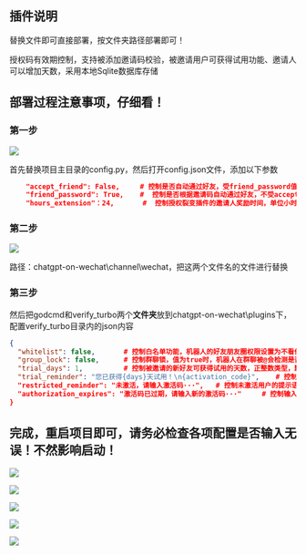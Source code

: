 ## 插件说明

替换文件即可直接部署，按文件夹路径部署即可！

授权码有效期控制，支持被添加邀请码校验，被邀请用户可获得试用功能、邀请人可以增加天数，采用本地Sqlite数据库存储



## 部署过程注意事项，仔细看！

### 第一步

![](https://github.com/chazzjimel/verify_turbo/blob/main/doc/images/001.png)

首先替换项目主目录的config.py，然后打开config.json文件，添加以下参数

```json
    "accept_friend": False,     # 控制是否自动通过好友，受friend_password值影响，为真此项失效，可选项，默认为关
    "friend_password": True,    #  控制是否根据邀请码自动通过好友，不受accept_friend值影响，可选项，默认为关
    "hours_extension"：24,       #  控制授权裂变插件的邀请人奖励时间，单位小时
```



### 第二步

![](https://github.com/chazzjimel/verify_turbo/blob/main/doc/images/002.png)

路径：chatgpt-on-wechat\channel\wechat，把这两个文件名的文件进行替换



### 第三步

然后把godcmd和verify_turbo两个**文件夹**放到chatgpt-on-wechat\plugins下，配置verify_turbo目录内的json内容

```json
{
  "whitelist": false,		# 控制白名单功能，机器人的好友朋友圈权限设置为不看他朋友圈就是白名单用户，值为true时，白名单用户直通所有服务
  "group_lock": false,		# 控制群聊锁，值为true时，机器人在群聊被@会检测是否有提供激活码，没有则提示输入，针对单个用户，非整个群聊
  "trial_days": 1,			# 控制被邀请的新好友可获得试用的天数，正整数类型，默认为1
  "trial_reminder": "您已获得{days}天试用！\n{activation_code}",	# 控制新好友通过后得到的信息体，{days}和{activation_code}占位符分别对应试用天数和试用的激活码，请注意不要删除占位符，可自行搭配
  "restricted_reminder": "未激活，请输入激活码···",	# 控制未激活用户的提示语，可添加发卡平台链接，请自行编辑
  "authorization_expires": "激活码已过期，请输入新的激活码···"		# 控制输入授权码后，授权码已过期的提示语句
}
```



## 完成，重启项目即可，请务必检查各项配置是否输入无误！不然影响启动！



![](https://github.com/chazzjimel/verify_turbo/blob/main/doc/images/003.png)

![](https://github.com/chazzjimel/verify_turbo/blob/main/doc/images/004.png)

![](https://github.com/chazzjimel/verify_turbo/blob/main/doc/images/006.png)

![](https://github.com/chazzjimel/verify_turbo/blob/main/doc/images/007.png)

![](https://github.com/chazzjimel/verify_turbo/blob/main/doc/images/005.jpg)
